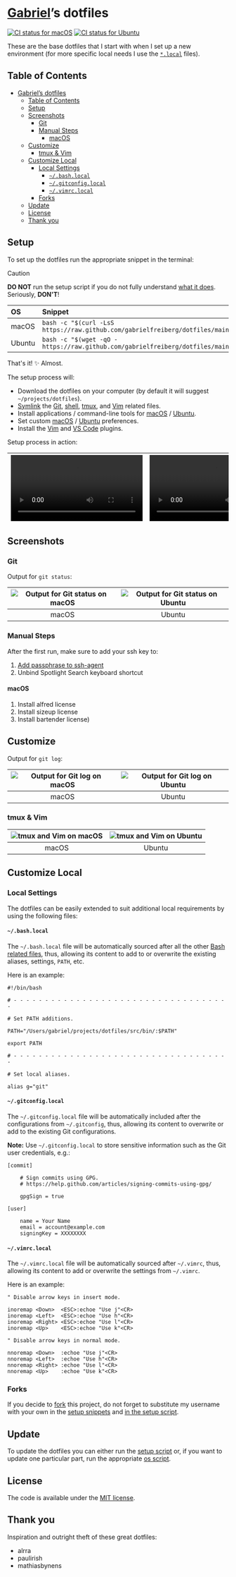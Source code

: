 [Gabriel][repo]’s dotfiles
==========================

[![CI status for macOS][ci badge macos]][ci link macos]
[![CI status for Ubuntu][ci badge ubuntu]][ci link ubuntu]

These are the base dotfiles that I start with when I set up
a new environment (for more specific local needs I use the
[`*.local`](#local-settings) files).

Table of Contents
-----------------

- [Gabriel’s dotfiles](#gabriels-dotfiles)
  - [Table of Contents](#table-of-contents)
  - [Setup](#setup)
  - [Screenshots](#screenshots)
    - [Git](#git)
    - [Manual Steps](#manual-steps)
      - [macOS](#macos)
  - [Customize](#customize)
    - [tmux \& Vim](#tmux--vim)
  - [Customize Local](#customize-local)
    - [Local Settings](#local-settings)
      - [`~/.bash.local`](#bashlocal)
      - [`~/.gitconfig.local`](#gitconfiglocal)
      - [`~/.vimrc.local`](#vimrclocal)
    - [Forks](#forks)
  - [Update](#update)
  - [License](#license)
  - [Thank you](#thank-you)

Setup
-----

To set up the dotfiles run the appropriate snippet in the terminal:

> [!CAUTION]
> __DO NOT__ run the setup script if you do not fully understand
> [what it does][setup]. Seriously, __DON'T__!

| OS | Snippet |
|:---|:---|
| macOS | `bash -c "$(curl -LsS https://raw.github.com/gabrielfreiberg/dotfiles/main/src/os/setup.sh)"` |
| Ubuntu | `bash -c "$(wget -qO - https://raw.github.com/gabrielfreiberg/dotfiles/main/src/os/setup.sh)"` |

That's it! ✨ Almost.

The setup process will:

- Download the dotfiles on your computer
  (by default it will suggest `~/projects/dotfiles`).
- [Symlink][symlink] the [Git], [shell], [tmux],
  and [Vim] related files.
- Install applications / command-line tools for
  [macOS][install macos] / [Ubuntu][install ubuntu].
- Set custom [macOS][preferences macos] /
  [Ubuntu][preferences ubuntu] preferences.
- Install the [Vim][vim plugins] and
  [VS Code][vscode plugins] plugins.

Setup process in action:

<!-- markdownlint-disable MD033 -->
| <video src="https://user-images.githubusercontent.com/1223565/236653425-5beae04a-39e3-4f29-8113-009e402818e6.mp4" title="Setup process on macOS"/> |<video src="https://user-images.githubusercontent.com/1223565/236653424-1702c359-1b68-4815-b3cc-96f6665c5e88.mp4" title="Setup process on Ubuntu"/> |
|:---:|:---:|
<!-- markdownlint-enable MD033 -->

Screenshots
-----------

### Git

Output for `git status`:

| ![Output for Git status on macOS][git output macos] | ![Output for Git status on Ubuntu][git output ubuntu] |
|:---:|:---:|
| macOS | Ubuntu |

### Manual Steps

After the first run, make sure to add your ssh key to:

1. [Add passphrase to ssh-agent](https://docs.github.com/en/github/authenticating-to-github/connecting-to-github-with-ssh/generating-a-new-ssh-key-and-adding-it-to-the-ssh-agent)
2. Unbind Spotlight Search keyboard shortcut

#### macOS

1. Install alfred license
2. Install sizeup license
3. Install bartender license)

Customize
------------

Output for `git log`:

| ![Output for Git log on macOS][git log macos] | ![Output for Git log on Ubuntu][git log ubuntu] |
|:---:|:---:|
| macOS | Ubuntu |

### tmux & Vim

| ![tmux and Vim on macOS][vim macos] | ![tmux and Vim on Ubuntu][vim ubuntu] |
|:---:|:---:|
| macOS | Ubuntu |

Customize Local
---------

### Local Settings

The dotfiles can be easily extended to suit additional local
requirements by using the following files:

#### `~/.bash.local`

The `~/.bash.local` file will be automatically sourced after all
the other [Bash related files][shell], thus, allowing its content
to add to or overwrite the existing aliases, settings, `PATH`, etc.

Here is an example:

```shell
#!/bin/bash

# - - - - - - - - - - - - - - - - - - - - - - - - - - - - - - - - - - -

# Set PATH additions.

PATH="/Users/gabriel/projects/dotfiles/src/bin/:$PATH"

export PATH

# - - - - - - - - - - - - - - - - - - - - - - - - - - - - - - - - - - -

# Set local aliases.

alias g="git"
```

#### `~/.gitconfig.local`

The `~/.gitconfig.local` file will be automatically included after
the configurations from `~/.gitconfig`, thus, allowing its content
to overwrite or add to the existing Git configurations.

__Note:__ Use `~/.gitconfig.local` to store sensitive information
such as the Git user credentials, e.g.:

```gitconfig
[commit]

    # Sign commits using GPG.
    # https://help.github.com/articles/signing-commits-using-gpg/

    gpgSign = true

[user]

    name = Your Name
    email = account@example.com
    signingKey = XXXXXXXX
```

#### `~/.vimrc.local`

The `~/.vimrc.local` file will be automatically sourced after
`~/.vimrc`, thus, allowing its content to add or overwrite the
settings from `~/.vimrc`.

Here is an example:

```vim
" Disable arrow keys in insert mode.

inoremap <Down>  <ESC>:echoe "Use j"<CR>
inoremap <Left>  <ESC>:echoe "Use h"<CR>
inoremap <Right> <ESC>:echoe "Use l"<CR>
inoremap <Up>    <ESC>:echoe "Use k"<CR>

" Disable arrow keys in normal mode.

nnoremap <Down>  :echoe "Use j"<CR>
nnoremap <Left>  :echoe "Use h"<CR>
nnoremap <Right> :echoe "Use l"<CR>
nnoremap <Up>    :echoe "Use k"<CR>
```

### Forks

If you decide to [fork] this project, do not forget to substitute
my username with your own in the [setup snippets](#setup) and [in
the setup script][setup script].

Update
------

To update the dotfiles you can either run the [setup script][setup]
or, if you want to update one particular part, run the appropriate
[os script](src/os).

License
-------

The code is available under the [MIT license][license].

Thank you
---------

Inspiration and outright theft of these great dotfiles:

- alrra
- paulirish
- mathiasbynens

<!-- Link labels: -->

[ci badge macos]: https://github.com/gabrielfreiberg/dotfiles/workflows/macOS/badge.svg
[ci badge ubuntu]: https://github.com/gabrielfreiberg/dotfiles/workflows/Ubuntu/badge.svg
[ci link macos]: https://github.com/gabrielfreiberg/dotfiles/actions?query=workflow%3AmacOS
[ci link ubuntu]: https://github.com/gabrielfreiberg/dotfiles/actions?query=workflow%3AUbuntu
[fork]: https://help.github.com/en/github/getting-started-with-github/fork-a-repo
[git log macos]: https://user-images.githubusercontent.com/1223565/101947422-519fc580-3ba5-11eb-90bc-1438072a45e1.png
[git log ubuntu]: https://user-images.githubusercontent.com/1223565/101947420-51072f00-3ba5-11eb-9061-efb30ace1c21.png
[git output macos]: https://user-images.githubusercontent.com/1223565/101947419-51072f00-3ba5-11eb-9e8e-fea987ac97c2.png
[git output ubuntu]: https://user-images.githubusercontent.com/1223565/101947417-506e9880-3ba5-11eb-805c-0732602c34b3.png
[Git]: src/git
[install macos]: src/os/installs/macos
[install ubuntu]: src/os/installs/ubuntu
[license]: LICENSE.txt
[preferences macos]: src/os/preferences/macos
[preferences ubuntu]: src/os/preferences/ubuntu
[repo]: https://github.com/gabrielfreiberg
[setup script]: https://github.com/gabrielfreiberg/dotfiles/blob/main/src/os/setup.sh#L3
[setup]: src/os/setup.sh
[shell]: src/shell
[symlink]: src/os/create_symbolic_links.sh
[tmux]: src/tmux
[vim macos]: https://user-images.githubusercontent.com/1223565/101947425-52385c00-3ba5-11eb-9a2a-13e7910d3673.png
[vim plugins]: src/vim/vim/pack/minpac/start
[vim ubuntu]: https://user-images.githubusercontent.com/1223565/101947424-519fc580-3ba5-11eb-83b1-e4c3573315a3.png
[Vim]: src/vim
[vscode plugins]: src/os/installs/macos/vscode.sh

